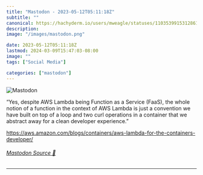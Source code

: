 ```yaml
---
title: "Mastodon - 2023-05-12T05:11:18Z"
subtitle: ""
canonical: https://hachyderm.io/users/mweagle/statuses/110353991531286136
description:
image: "/images/mastodon.png"

date: 2023-05-12T05:11:18Z
lastmod: 2024-03-09T15:47:03-08:00
image: ""
tags: ["Social Media"]

categories: ["mastodon"]
---
```

![Mastodon](/images/mastodon.png)

<p>“Yes, despite AWS Lambda being Function as a Service (FaaS), the whole notion of a function in the context of AWS Lambda is just a convention we have built on top of a loop and two curl operations in a container that we abstract away for a clean developer experience.”</p><p><a href="https://aws.amazon.com/blogs/containers/aws-lambda-for-the-containers-developer/" target="_blank" rel="nofollow noopener noreferrer" translate="no"><span class="invisible">https://</span><span class="ellipsis">aws.amazon.com/blogs/container</span><span class="invisible">s/aws-lambda-for-the-containers-developer/</span></a></p>


###### [Mastodon Source 🐘](https://hachyderm.io/@mweagle/110353991531286136)

___
